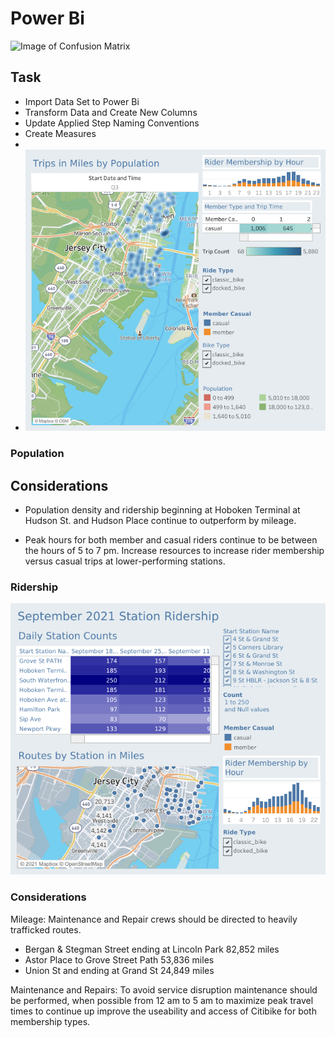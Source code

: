# Power  Bi 

![Image of Confusion Matrix]([https://loving-newyork.com/wp-content/uploads/2017/07/Citi-Bike-New-York-180426115904002-1600x800.jpg](https://blog.roboflow.com/content/images/2022/11/confussion-matrix-2.png))

## Task 

* Import Data Set to Power Bi 
* Transform Data and Create New Columns
* Update Applied Step Naming Conventions
* Create Measures 
*
* ![image](resourcesTableau/Population%20and%20Ridership.png)

### Population 

## Considerations

* Population density and ridership beginning at Hoboken Terminal at Hudson St. and Hudson Place continue to outperform by mileage.  

* Peak hours for both member and casual riders continue to be between the hours of 5 to 7 pm. Increase resources to increase rider membership versus casual trips at lower-performing stations.

### Ridership 
![image](resourcesTableau/Ridership%20by%20Station.png)


### Considerations

Mileage: Maintenance and Repair crews should be directed to heavily trafficked routes. 

 * Bergan & Stegman Street ending at Lincoln Park 82,852 miles
 * Astor Place to Grove Street Path 53,836 miles 
 * Union St and ending at Grand St 24,849 miles 
 
Maintenance and Repairs: To avoid service disruption maintenance should be performed, when possible from 12 am to 5 am to maximize peak travel times to continue up 
improve the useability and access of Citibike for both membership types. 





